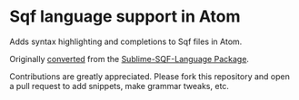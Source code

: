 # Sqf language support in Atom

Adds syntax highlighting and completions to Sqf files in Atom.

Originally [converted](http://atom.io/docs/latest/converting-a-text-mate-bundle)
from the [Sublime-SQF-Language Package](https://github.com/JonBons/Sublime-SQF-Language).

Contributions are greatly appreciated. Please fork this repository and open a
pull request to add snippets, make grammar tweaks, etc.
